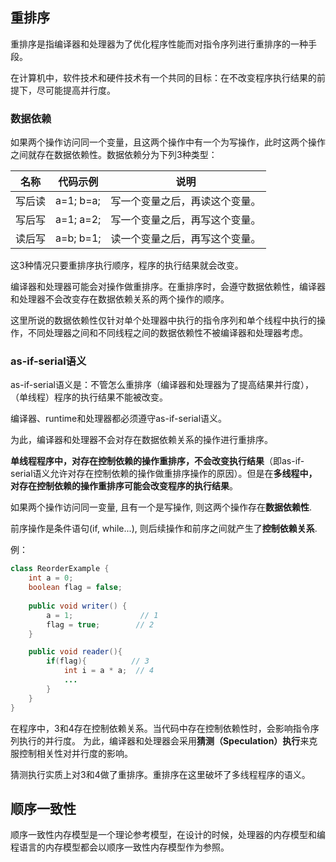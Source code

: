 ## 重排序

重排序是指编译器和处理器为了优化程序性能而对指令序列进行重排序的一种手段。

在计算机中，软件技术和硬件技术有一个共同的目标：在不改变程序执行结果的前提下，尽可能提高并行度。

### 数据依赖

如果两个操作访问同一个变量，且这两个操作中有一个为写操作，此时这两个操作之间就存在数据依赖性。数据依赖分为下列3种类型：

| 名称 | 代码示例 | 说明 |
| --- | --- | --- |
| 写后读 | a=1; b=a; | 写一个变量之后，再读这个变量。 | 
| 写后写 | a=1; a=2; | 写一个变量之后，再写这个变量。 |
| 读后写 | a=b; b=1; | 读一个变量之后，再写这个变量。 |

这3种情况只要重排序执行顺序，程序的执行结果就会改变。

编译器和处理器可能会对操作做重排序。在重排序时，会遵守数据依赖性，编译器和处理器不会改变存在数据依赖关系的两个操作的顺序。

这里所说的数据依赖性仅针对单个处理器中执行的指令序列和单个线程中执行的操作，不同处理器之间和不同线程之间的数据依赖性不被编译器和处理器考虑。

### as-if-serial语义

as-if-serial语义是：不管怎么重排序（编译器和处理器为了提高结果并行度），（单线程）程序的执行结果不能被改变。

编译器、runtime和处理器都必须遵守as-if-serial语义。

为此，编译器和处理器不会对存在数据依赖关系的操作进行重排序。

**单线程程序中，对存在控制依赖的操作重排序，不会改变执行结果**（即as-if-serial语义允许对存在控制依赖的操作做重排序操作的原因）。但是在**多线程中，对存在控制依赖的操作重排序可能会改变程序的执行结果**。

如果两个操作访问同一变量, 且有一个是写操作, 则这两个操作存在**数据依赖性**.

前序操作是条件语句(if, while...), 则后续操作和前序之间就产生了**控制依赖关系**.

例：
```java
class ReorderExample {
    int a = 0;
    boolean flag = false;
    
    public void writer() {
        a = 1;               // 1
        flag = true;        // 2
    }

    public void reader(){
        if(flag){          // 3  
            int i = a * a;  // 4
            ...
        }
    }
}
```
在程序中，3和4存在控制依赖关系。当代码中存在控制依赖性时，会影响指令序列执行的并行度。
为此，编译器和处理器会采用**猜测（Speculation）执行**来克服控制相关性对并行度的影响。

猜测执行实质上对3和4做了重排序。重排序在这里破坏了多线程程序的语义。

## 顺序一致性
 顺序一致性内存模型是一个理论参考模型，在设计的时候，处理器的内存模型和编程语言的内存模型都会以顺序一致性内存模型作为参照。
